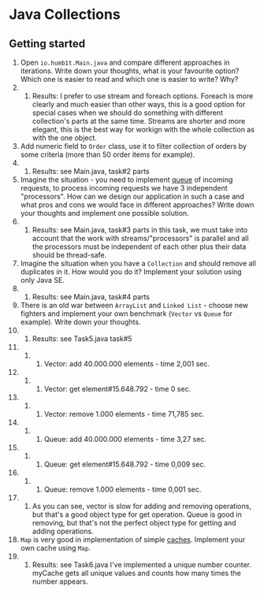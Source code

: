 # Java Collections

## Getting started

1. Open `io.humb1t.Main.java` and compare different approaches in iterations. Write down your thoughts,
what is your favourite option? Which one is easier to read and which one is easier to write? Why?
1. 1. Results: I prefer to use stream and foreach options. Foreach is more clearly and much easier than other ways, this is a good option for special cases when we should do something with different collection's parts at the same time. Streams are shorter and more elegant, this is the best way for workign with the whole collection as with the one object.
1. Add numeric field to `Order` class, use it to filter collection of orders by some criteria 
(more than 50 order items for example).
1. 1. Results: see Main.java, task#2 parts
1. Imagine the situation - you need to implement [queue](https://en.wikipedia.org/wiki/Queue_(abstract_data_type))
of incoming requests, to process incoming requests we have 3 independent "processors".
How can we design our application in such a case and what pros and cons we would face in different approaches?
Write down your thoughts and implement one possible solution.
1. 1. Results: see Main.java, task#3 parts
in this task, we must take into account that the work with streams/"processors" is parallel and all the processors must be independent of each other plus their data should be thread-safe.
1. Imagine the situation when you have a `Collection` and should remove all duplicates in it. 
How would you do it? Implement your solution using only Java SE.
1. 1. Results: see Main.java, task#4 parts
1. There is an old war between `ArrayList` and `Linked List` - choose new fighters and implement your
own benchmark (`Vector` vs `Queue` for example). Write down your thoughts.
1. 1. Results: see Task5.java
task#5
1. 1. 1. Vector: add 40.000.000 elements - time 2,001 sec.
1. 1. 1. Vector: get element#15.648.792 - time 0 sec.
1. 1. 1. Vector: remove 1.000 elements - time 71,785 sec.
1. 1. 1. Queue: add 40.000.000 elements - time 3,27 sec.
1. 1. 1. Queue: get element#15.648.792 - time 0,009 sec.
1. 1. 1. Queue: remove 1.000 elements - time 0,001 sec.
1. 1. As you can see, vector is slow for adding and removing operations, but that's a good object type for get operation.
Queue is good in removing, but that's not the perfect object type for getting and adding operations.
1. `Map` is very good in implementation of simple [caches](https://en.wikipedia.org/wiki/Cache_(computing)).
Implement your own cache using `Map`.
1. 1. Results: see Task6.java
I've implemented a unique number counter. myCache gets all unique values and counts how many times the number appears.

